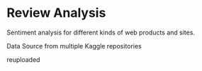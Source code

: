 # Review Analysis
Sentiment analysis for different kinds of web products and sites.

Data Source from multiple Kaggle repositories

reuploaded
